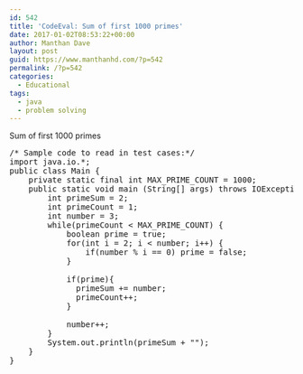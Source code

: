 ```yaml
---
id: 542
title: 'CodeEval: Sum of first 1000 primes'
date: 2017-01-02T08:53:22+00:00
author: Manthan Dave
layout: post
guid: https://www.manthanhd.com/?p=542
permalink: /?p=542
categories:
  - Educational
tags:
  - java
  - problem solving
---
```

Sum of first 1000 primes
<pre class="lang:java decode:true">/* Sample code to read in test cases:*/
import java.io.*;
public class Main {
    private static final int MAX_PRIME_COUNT = 1000;
    public static void main (String[] args) throws IOException {
        int primeSum = 2;
        int primeCount = 1;
        int number = 3;
        while(primeCount &lt; MAX_PRIME_COUNT) {
            boolean prime = true;
            for(int i = 2; i &lt; number; i++) {
                if(number % i == 0) prime = false;
            }
            
            if(prime){
              primeSum += number;
              primeCount++;
            }
            
            number++;
        }
        System.out.println(primeSum + "");
    }
}
</pre>
&nbsp;

&nbsp;
